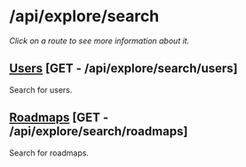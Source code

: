 # /api/explore/search

*Click on a route to see more information about it.*

## [Users](users.md) [GET - /api/explore/search/users]

Search for users.

## [Roadmaps](roadmaps.md) [GET - /api/explore/search/roadmaps]

Search for roadmaps.

